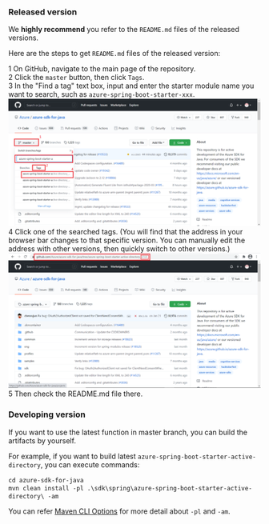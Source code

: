 ### Released version  
  
We **highly recommend** you refer to the `README.md` files of the released versions.  
  
Here are the steps to get `README.md` files of the released version:  
  
1 On GitHub, navigate to the main page of the repository.  
2 Click the `master` button, then click `Tags`.   
3 In the "Find a tag" text box, input and enter the starter module name you want to search, such as `azure-spring-boot-starter-xxx`.  
![Search for tag](images/search-for-tag.png "Search for a tag")  
4 Click one of the searched tags. (You will find that the address in your browser bar changes to that specific version. You can manually edit the address with other versions, then quickly switch to other versions.)  
![Tag main page](images/tag-main-page.png "Main page of a tag")  
5 Then check the README.md file there.  


### Developing version    

If you want to use the latest function in master branch, you can build the artifacts by yourself.

For example, if you want to build latest `azure-spring-boot-starter-active-directory`, you can execute commands:  

```shell script
cd azure-sdk-for-java
mvn clean install -pl .\sdk\spring\azure-spring-boot-starter-active-directory\ -am
```  

You can refer [Maven CLI Options] for more detail about `-pl` and `-am`.  

[Maven CLI Options]: https://maven.apache.org/ref/3.1.0/maven-embedder/cli.html
